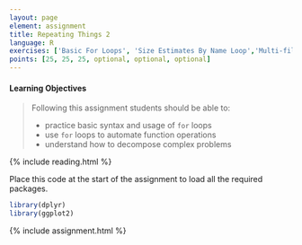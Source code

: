 ```yaml
---
layout: page
element: assignment
title: Repeating Things 2
language: R
exercises: ['Basic For Loops', 'Size Estimates By Name Loop','Multi-file Analysis', 'DNA or RNA Iteration', 'Cocili Data Exploration', 'Length of Floods']
points: [25, 25, 25, optional, optional, optional]
---
```


#### Learning Objectives

> Following this assignment students should be able to:
>
> - practice basic syntax and usage of `for` loops
> - use `for` loops to automate function operations 
> - understand how to decompose complex problems

{% include reading.html %}


Place this code at the start of the assignment to load all the required packages.

```r
library(dplyr)
library(ggplot2)
```

{% include assignment.html %}

